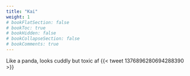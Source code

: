 ```yaml
---
title: "Kai"
weight: 1
# bookFlatSection: false
# bookToc: true
# bookHidden: false
# bookCollapseSection: false
# bookComments: true
---
```

Like a panda, looks cuddly but toxic af
{{< tweet 1376896280694288390 >}}